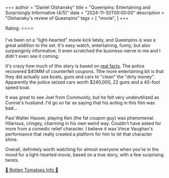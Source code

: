 +++
author = "Daniel Olshansky"
title = "Queenpins: Entertaining and Surprisingly Informative (4/5)"
date = "2024-11-30T00:00:00"
description = "Olshansky's review of Queenpins"
tags = [
    "movie",
]
+++

Rating: ⭐⭐⭐⭐

I've been on a "light-hearted" movie kick lately, and Queenpins is was a great addition
to the set. It's easy watch, entertaining, funny, but also surpsinginly informative.
It even scratched the business-nerve in me and I didn't even see it coming.

It's crazy how much of this story is based on [real facts](https://www.huffpost.com/entry/robin-ramirez-amiko-fountain-marilyn-johnson-40-million-counterfeit-coupons_n_1690095).
The police recovered $40MM of counterfeit coupons. Tthe more entertaining bit
is that they did actually use boats, guns and cars to "clean" the "dirty money".
Apparently the police seized cars worth $240,000, 22 guns and a 40-foot speed boat.

It was great to see Joel from Community, but he felt very underutilized as Connie's
husband. I'd go so far as saying that his acting in this film was bad...

Paul Walter Hauser, playing Ken (the fat coupon guy) was phenomenal. Hilarious, cringey,
charming in his own weird way. Couldn't have asked for more from a comedic relief
character. I believe it was Vince Vaughan's performance that really created a platform
for him to let that character shine.

Overall, definitely worth watching for almost everyone when you're in the mood for
a light-hearted movie, based on a true story, with a few surprising twists.

[🍅 Rotten Tomatoes Info 🍅](https://www.rottentomatoes.com/m/queenpins)

